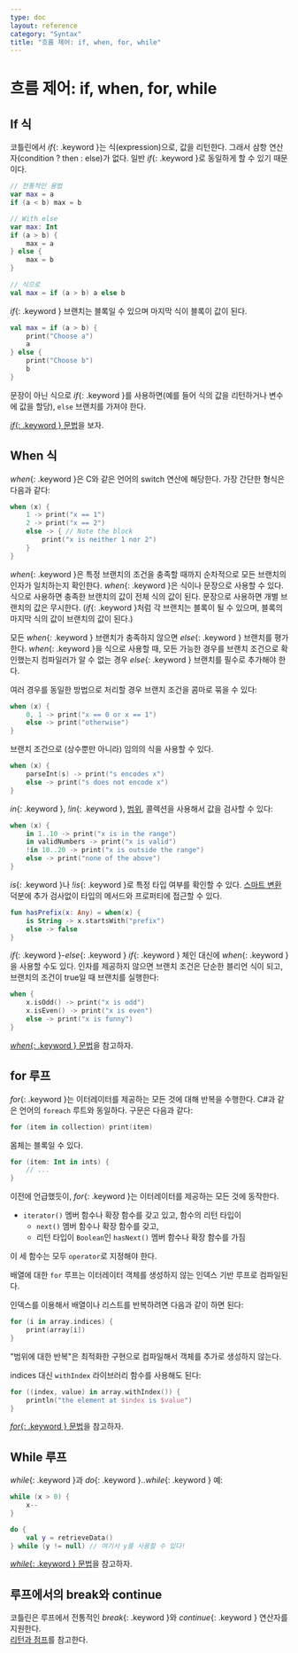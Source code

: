 ```yaml
---
type: doc
layout: reference
category: "Syntax"
title: "흐름 제어: if, when, for, while"
---
```


# 흐름 제어: if, when, for, while

## If 식

코틀린에서 *if*{: .keyword }는 식(expression)으로, 값을 리턴한다.
그래서 삼항 연산자(condition ? then : else)가 없다. 일반 *if*{: .keyword }로 동일하게 할 수 있기 때문이다.

``` kotlin
// 전통적인 용법
var max = a 
if (a < b) max = b

// With else 
var max: Int
if (a > b) {
    max = a
} else {
    max = b
}
 
// 식으로 
val max = if (a > b) a else b
```

*if*{: .keyword } 브랜치는 블록일 수 있으며 마지막 식이 블록이 값이 된다.

``` kotlin
val max = if (a > b) {
    print("Choose a")
    a
} else {
    print("Choose b")
    b
}
```

문장이 아닌 식으로 *if*{: .keyword }를 사용하면(예를 들어 식의 값을 리턴하거나 변수에 값을 할당),
`else` 브랜치를 가져야 한다. 

[*if*{: .keyword } 문법](grammar.html#if)을 보자.

## When 식

*when*{: .keyword }은 C와 같은 언어의 switch 연산에 해당한다. 가장 간단한 형식은 다음과 같다:

``` kotlin
when (x) {
    1 -> print("x == 1")
    2 -> print("x == 2")
    else -> { // Note the block
        print("x is neither 1 nor 2")
    }
}
```

*when*{: .keyword }은 특정 브랜치의 조건을 충족할 때까지 순차적으로 모든 브랜치의 인자가 일치하는지 확인한다.
*when*{: .keyword }은 식이나 문장으로 사용할 수 있다. 식으로 사용하면 충족한 브랜치의 값이 전체 식의 값이 된다.
문장으로 사용하면 개별 브랜치의 값은 무시한다. (*if*{: .keyword }처럼 각 브랜치는 블록이 될 수 있으며, 블록의 마지막 식의 값이 브랜치의 값이 된다.)

모든 *when*{: .keyword } 브랜치가 충족하지 않으면 *else*{: .keyword } 브랜치를 평가한다.
*when*{: .keyword }을 식으로 사용할 때, 모든 가능한 경우를 브랜치 조건으로 확인했는지 컴파일러가 알 수 없는 경우
*else*{: .keyword } 브랜치를 필수로 추가해야 한다.

여러 경우를 동일한 방법으로 처리할 경우 브랜치 조건을 콤마로 묶을 수 있다:

``` kotlin
when (x) {
    0, 1 -> print("x == 0 or x == 1")
    else -> print("otherwise")
}
```

브랜치 조건으로 (상수뿐만 아니라) 임의의 식을 사용할 수 있다.

``` kotlin
when (x) {
    parseInt(s) -> print("s encodes x")
    else -> print("s does not encode x")
}
```

*in*{: .keyword }, *!in*{: .keyword }, [범위](ranges.html), 콜렉션을 사용해서 값을 검사할 수 있다:

``` kotlin
when (x) {
    in 1..10 -> print("x is in the range")
    in validNumbers -> print("x is valid")
    !in 10..20 -> print("x is outside the range")
    else -> print("none of the above")
}
```

*is*{: .keyword }나 *!is*{: .keyword }로 특정 타입 여부를 확인할 수 있다.
[스마트 변환](typecasts.html#smart-casts) 덕분에 추가 검사없이 타입의 메서드와 프로퍼티에 접근할 수 있다.

```kotlin
fun hasPrefix(x: Any) = when(x) {
    is String -> x.startsWith("prefix")
    else -> false
}
```

*if*{: .keyword }-*else*{: .keyword } *if*{: .keyword } 체인 대신에 *when*{: .keyword }을 사용할 수도 있다.
인자를 제공하지 않으면 브랜치 조건은 단순한 블리언 식이 되고, 브랜치의 조건이 true일 때 브랜치를 실행한다:

``` kotlin
when {
    x.isOdd() -> print("x is odd")
    x.isEven() -> print("x is even")
    else -> print("x is funny")
}
```

[*when*{: .keyword } 문법](grammar.html#when)을 참고하자.


## for 루프

*for*{: .keyword }는 이터레이터를 제공하는 모든 것에 대해 반복을 수행한다. C#과 같은 언어의 `foreach` 루트와 동일하다.
구문은 다음과 같다:

``` kotlin
for (item in collection) print(item)
```

몸체는 블록일 수 있다.

``` kotlin
for (item: Int in ints) {
    // ...
}
```

이전에 언급했듯이, *for*{: .keyword }는 이터레이터를 제공하는 모든 것에 동작한다.

* `iterator()` 멤버 함수나 확장 함수를 갖고 있고, 함수의 리턴 타입이
  * `next()` 멤버 함수나 확장 함수를 갖고,
  * 리턴 타입이 `Boolean`인 `hasNext()` 멤버 함수나 확장 함수를 가짐

이 세 함수는 모두 `operator`로 지정해야 한다.

배열에 대한 `for` 루프는 이터레이터 객체를 생성하지 않는 인덱스 기반 루프로 컴파일된다.

인덱스를 이용해서 배열이나 리스트를 반복하려면 다음과 같이 하면 된다:

``` kotlin
for (i in array.indices) {
    print(array[i])
}
```

"범위에 대한 반복"은 최적화한 구현으로 컴파일해서 객체를 추가로 생성하지 않는다.

indices 대신 `withIndex` 라이브러리 함수를 사용해도 된다:

``` kotlin
for ((index, value) in array.withIndex()) {
    println("the element at $index is $value")
}
```

[*for*{: .keyword } 문법](grammar.html#for)을 참고하자.

## While 루프

*while*{: .keyword }과 *do*{: .keyword }..*while*{: .keyword } 예:

``` kotlin
while (x > 0) {
    x--
}

do {
    val y = retrieveData()
} while (y != null) // 여기서 y를 사용할 수 있다!
```

[*while*{: .keyword } 문법](grammar.html#while)을 참고하자.

## 루프에서의 break와 continue

코틀린은 루프에서 전통적인 *break*{: .keyword }와 *continue*{: .keyword } 연산자를 지원한다.  
[리턴과 점프](returns.html)를 참고한다.

